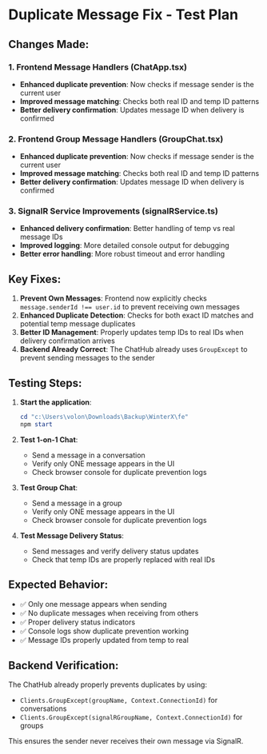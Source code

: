 # Duplicate Message Fix - Test Plan

## Changes Made:

### 1. Frontend Message Handlers (ChatApp.tsx)
- **Enhanced duplicate prevention**: Now checks if message sender is the current user
- **Improved message matching**: Checks both real ID and temp ID patterns
- **Better delivery confirmation**: Updates message ID when delivery is confirmed

### 2. Frontend Group Message Handlers (GroupChat.tsx)  
- **Enhanced duplicate prevention**: Now checks if message sender is the current user
- **Improved message matching**: Checks both real ID and temp ID patterns
- **Better delivery confirmation**: Updates message ID when delivery is confirmed

### 3. SignalR Service Improvements (signalRService.ts)
- **Enhanced delivery confirmation**: Better handling of temp vs real message IDs
- **Improved logging**: More detailed console output for debugging
- **Better error handling**: More robust timeout and error handling

## Key Fixes:

1. **Prevent Own Messages**: Frontend now explicitly checks `message.senderId !== user.id` to prevent receiving own messages
2. **Enhanced Duplicate Detection**: Checks for both exact ID matches and potential temp message duplicates
3. **Better ID Management**: Properly updates temp IDs to real IDs when delivery confirmation arrives
4. **Backend Already Correct**: The ChatHub already uses `GroupExcept` to prevent sending messages to the sender

## Testing Steps:

1. **Start the application**:
   ```powershell
   cd "c:\Users\volon\Downloads\Backup\WinterX\fe"
   npm start
   ```

2. **Test 1-on-1 Chat**:
   - Send a message in a conversation
   - Verify only ONE message appears in the UI
   - Check browser console for duplicate prevention logs

3. **Test Group Chat**:
   - Send a message in a group
   - Verify only ONE message appears in the UI
   - Check browser console for duplicate prevention logs

4. **Test Message Delivery Status**:
   - Send messages and verify delivery status updates
   - Check that temp IDs are properly replaced with real IDs

## Expected Behavior:

- ✅ Only one message appears when sending
- ✅ No duplicate messages when receiving from others
- ✅ Proper delivery status indicators
- ✅ Console logs show duplicate prevention working
- ✅ Message IDs properly updated from temp to real

## Backend Verification:

The ChatHub already properly prevents duplicates by using:
- `Clients.GroupExcept(groupName, Context.ConnectionId)` for conversations
- `Clients.GroupExcept(signalRGroupName, Context.ConnectionId)` for groups

This ensures the sender never receives their own message via SignalR.
